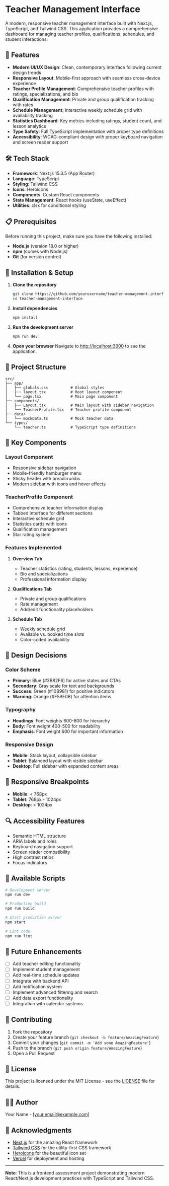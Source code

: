 # Teacher Management Interface

A modern, responsive teacher management interface built with Next.js, TypeScript, and Tailwind CSS. This application provides a comprehensive dashboard for managing teacher profiles, qualifications, schedules, and student interactions.

## 🚀 Features

- **Modern UI/UX Design**: Clean, contemporary interface following current design trends
- **Responsive Layout**: Mobile-first approach with seamless cross-device experience
- **Teacher Profile Management**: Comprehensive teacher profiles with ratings, specializations, and bio
- **Qualification Management**: Private and group qualification tracking with rates
- **Schedule Management**: Interactive weekly schedule grid with availability tracking
- **Statistics Dashboard**: Key metrics including ratings, student count, and lesson analytics
- **Type Safety**: Full TypeScript implementation with proper type definitions
- **Accessibility**: WCAG-compliant design with proper keyboard navigation and screen reader support

## 🛠️ Tech Stack

- **Framework**: Next.js 15.3.5 (App Router)
- **Language**: TypeScript
- **Styling**: Tailwind CSS
- **Icons**: Heroicons
- **Components**: Custom React components
- **State Management**: React hooks (useState, useEffect)
- **Utilities**: clsx for conditional styling

## 📋 Prerequisites

Before running this project, make sure you have the following installed:

- **Node.js** (version 18.0 or higher)
- **npm** (comes with Node.js)
- **Git** (for version control)

## 🔧 Installation & Setup

1. **Clone the repository**
   ```bash
   git clone https://github.com/yourusername/teacher-management-interface.git
   cd teacher-management-interface
   ```

2. **Install dependencies**
   ```bash
   npm install
   ```

3. **Run the development server**
   ```bash
   npm run dev
   ```

4. **Open your browser**
   Navigate to [http://localhost:3000](http://localhost:3000) to see the application.

## 📁 Project Structure

```
src/
├── app/
│   ├── globals.css          # Global styles
│   ├── layout.tsx           # Root layout component
│   └── page.tsx             # Main page component
├── components/
│   ├── Layout.tsx           # Main layout with sidebar navigation
│   └── TeacherProfile.tsx   # Teacher profile component
├── data/
│   └── mockData.ts          # Mock teacher data
└── types/
    └── teacher.ts           # TypeScript type definitions
```

## 🎨 Key Components

### Layout Component
- Responsive sidebar navigation
- Mobile-friendly hamburger menu
- Sticky header with breadcrumbs
- Modern sidebar with icons and hover effects

### TeacherProfile Component
- Comprehensive teacher information display
- Tabbed interface for different sections
- Interactive schedule grid
- Statistics cards with icons
- Qualification management
- Star rating system

### Features Implemented

1. **Overview Tab**
   - Teacher statistics (rating, students, lessons, experience)
   - Bio and specializations
   - Professional information display

2. **Qualifications Tab**
   - Private and group qualifications
   - Rate management
   - Add/edit functionality placeholders

3. **Schedule Tab**
   - Weekly schedule grid
   - Available vs. booked time slots
   - Color-coded availability

## 🎯 Design Decisions

### Color Scheme
- **Primary**: Blue (#3B82F6) for active states and CTAs
- **Secondary**: Gray scale for text and backgrounds
- **Success**: Green (#10B981) for positive indicators
- **Warning**: Orange (#F59E0B) for attention items

### Typography
- **Headings**: Font weights 600-800 for hierarchy
- **Body**: Font weight 400-500 for readability
- **Emphasis**: Font weight 600 for important information

### Responsive Design
- **Mobile**: Stack layout, collapsible sidebar
- **Tablet**: Balanced layout with visible sidebar
- **Desktop**: Full sidebar with expanded content areas

## 📱 Responsive Breakpoints

- **Mobile**: < 768px
- **Tablet**: 768px - 1024px
- **Desktop**: > 1024px

## 🔍 Accessibility Features

- Semantic HTML structure
- ARIA labels and roles
- Keyboard navigation support
- Screen reader compatibility
- High contrast ratios
- Focus indicators

## 🚀 Available Scripts

```bash
# Development server
npm run dev

# Production build
npm run build

# Start production server
npm start

# Lint code
npm run lint
```

## 🔮 Future Enhancements

- [ ] Add teacher editing functionality
- [ ] Implement student management
- [ ] Add real-time schedule updates
- [ ] Integrate with backend API
- [ ] Add notification system
- [ ] Implement advanced filtering and search
- [ ] Add data export functionality
- [ ] Integration with calendar systems

## 🤝 Contributing

1. Fork the repository
2. Create your feature branch (`git checkout -b feature/AmazingFeature`)
3. Commit your changes (`git commit -m 'Add some AmazingFeature'`)
4. Push to the branch (`git push origin feature/AmazingFeature`)
5. Open a Pull Request

## 📄 License

This project is licensed under the MIT License - see the [LICENSE](LICENSE) file for details.

## 👨‍💻 Author

Your Name - [your.email@example.com]

## 🙏 Acknowledgments

- [Next.js](https://nextjs.org/) for the amazing React framework
- [Tailwind CSS](https://tailwindcss.com/) for the utility-first CSS framework
- [Heroicons](https://heroicons.com/) for the beautiful icon set
- [Vercel](https://vercel.com/) for deployment and hosting

---

**Note**: This is a frontend assessment project demonstrating modern React/Next.js development practices with TypeScript and Tailwind CSS.
